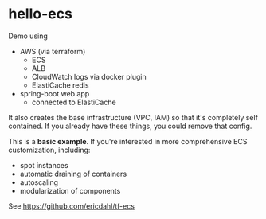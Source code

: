 # hello-ecs

Demo using
- AWS (via terraform)
    - ECS
    - ALB
    - CloudWatch logs via docker plugin
    - ElastiCache redis
- spring-boot web app
    - connected to ElastiCache

It also creates the base infrastructure (VPC, IAM) so that it's completely self contained. If you
already have these things, you could remove that config.

This is a **basic example**. If you're interested in more comprehensive ECS customization, including:
- spot instances
- automatic draining of containers
- autoscaling
- modularization of components

See https://github.com/ericdahl/tf-ecs
